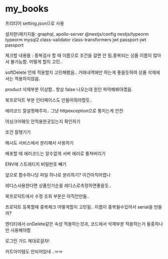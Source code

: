 # my_books

프리티어 setting.json으로 사용

설치한\패키지들: graphql, apollo-server @nestjs/config nestjs/typeorm typeorm mysql2 class-validator class-transformers
jwt passport-jwt passport

체크할 내용들 :
중복검사 할 때 이름으로 조건을 걸면 안 됨.중복되는 상품 이름이 많아서 불가능함.
어떻게 할지 고민..

softDelete 언제 적용할지 고민해봤음.. 거래내역에만 하는게 좋을듯하여 상품 삭제에서는 적용하지않음.

product 삭제부분 이상함.. 항상 false 나오는데 원인 파악해봐야곘음.

북프로덕트 부분 인터페이스도 만들어줘야할듯..

에러코드 잘설정해주자.. 그냥 httpexception으로 퉁치는게 안전

어싱크어웨잇 안적용한곳있는지 확인하기

조건 잘챙기기

해시도 서비스에서 분리해서 사용하기

배포할 때 에러코드는 알수없게 서버 에러로 퉁쳐버리기

ENV에 스트레티지 비밀번호 빼기

앞으로 함수하나당 파일 하나로 분리하기? 이건아직어렵나

레디스사용한다면 상품인기순을 레디스로측정하면좋을듯..

북프로덕트에서 수정 조회 부분은 아직안만듦..

프로덕트 등록할때 중복체크 어떻게할지 고민됨.. 이름이 중복될수있어서 serial을 만들까?

엔티티에서 onDelete같은 속성 적용하는것과, 코드에서 삭제부분 적용하는거 둘중하나만 사용해야함

로그인 가드 제대로걸자!

카트아이템도 안되어있네 ..ㅠㅠ
